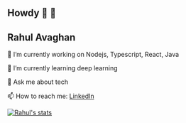

## Howdy 👋 👋
## Rahul Avaghan

 🔭 I’m currently working on Nodejs, Typescript, React, Java
 
 🌱 I’m currently learning deep learning
 
 💬 Ask me about tech

 📫 How to reach me: [LinkedIn](https://www.linkedin.com/in/rahulavaghan)

[![Rahul's stats](https://github-readme-stats.vercel.app/api?username=rahul-avaghan)](https://github.com/anuraghazra/github-readme-stats)
